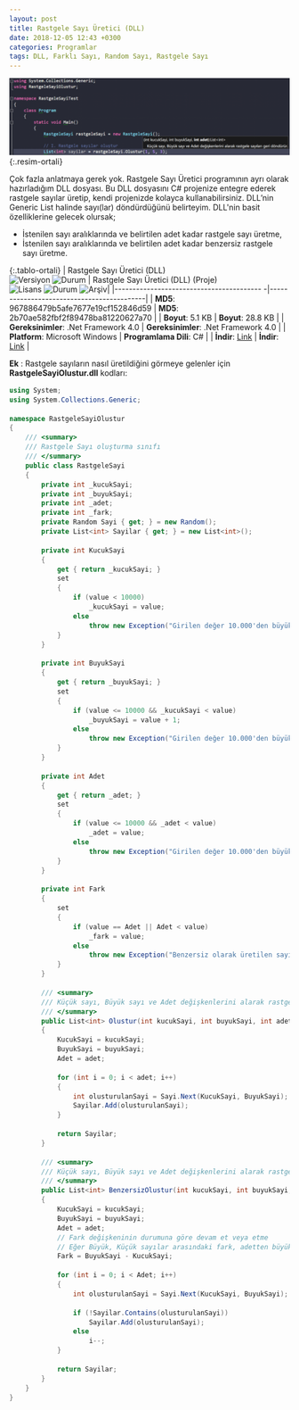 ```yaml
---
layout: post
title: Rastgele Sayı Üretici (DLL)
date: 2018-12-05 12:43 +0300
categories: Programlar
tags: DLL, Farklı Sayı, Random Sayı, Rastgele Sayı
---
```

![rastgele-sayi-uretici-dll](/images/programlar/rastgele-sayi-uretici-dll.png){:.resim-ortali}

Çok fazla anlatmaya gerek yok. Rastgele Sayı Üretici programının ayrı olarak hazırladığım DLL dosyası. Bu DLL dosyasını C# projenize entegre ederek rastgele sayılar üretip, kendi projenizde kolayca kullanabilirsiniz. DLL’nin Generic List halinde sayı(lar) döndürdüğünü belirteyim. DLL'nin basit özelliklerine gelecek olursak;

- İstenilen sayı aralıklarında ve belirtilen adet kadar rastgele sayı üretme,
- İstenilen sayı aralıklarında ve belirtilen adet kadar benzersiz rastgele sayı üretme.


{:.tablo-ortali}
| Rastgele Sayı Üretici (DLL) <br>![Versiyon](https://img.shields.io/badge/Versiyon-1.00-blueviolet.svg?style=flat) ![Durum](https://img.shields.io/badge/Durum-Çalışıyor-success.svg?style=flat) | Rastgele Sayı Üretici (DLL) (Proje)<br>![Lisans](https://img.shields.io/badge/Lisans-MIT-blue.svg?style=flat) ![Durum](https://img.shields.io/badge/Proje-Sonlandırıldı-lightgray.svg?style=flat) ![Arşiv](https://img.shields.io/badge/Arşiv-orange.svg?style=flat)|
|----------------------------------------- -|-------------------------------------------|
| **MD5**: 967886479b5afe7677e19cf152846d59 | **MD5**: 2b70ae582fbf2f89478ba81220627a70 | 
| **Boyut**: 5.1 KB                       | **Boyut**:  28.8 KB                         |
| **Gereksinimler**: .Net Framework 4.0     | **Gereksinimler**: .Net Framework  4.0    |
| **Platform**: Microsoft Windows           | **Programlama Dili**: C#                  |
| **İndir**: [Link](http://www.umutd.com/programlar1/rastgele-sayi-dll.zip)         | **İndir**: [Link](http://www.umutd.com/programlar1/rastgele-sayi-dll-proje.zip)                      |

**Ek** : Rastgele sayıların nasıl üretildiğini görmeye gelenler için **RastgeleSayiOlustur.dll** kodları:

```csharp
using System;
using System.Collections.Generic;
 
namespace RastgeleSayiOlustur
{
    /// <summary>
    /// Rastgele Sayı oluşturma sınıfı
    /// </summary>
    public class RastgeleSayi
    {
        private int _kucukSayi;
        private int _buyukSayi;
        private int _adet;
        private int _fark;
        private Random Sayi { get; } = new Random();
        private List<int> Sayilar { get; } = new List<int>();
 
        private int KucukSayi
        {
            get { return _kucukSayi; }
            set
            {
                if (value < 10000)
                    _kucukSayi = value;
                else
                    throw new Exception("Girilen değer 10.000'den büyük olmamalı!");
            }
        }
 
        private int BuyukSayi
        {
            get { return _buyukSayi; }
            set
            {
                if (value <= 10000 && _kucukSayi < value)
                    _buyukSayi = value + 1;
                else
                    throw new Exception("Girilen değer 10.000'den büyük olmamalı veya küçük sayıdan büyük olmalı!");
            }
        }
 
        private int Adet
        {
            get { return _adet; }
            set
            {
                if (value <= 10000 && _adet < value)
                    _adet = value;
                else
                    throw new Exception("Girilen değer 10.000'den büyük olmamalı!");
            }
        }
 
        private int Fark
        {
            set
            {
                if (value == Adet || Adet < value)
                    _fark = value;
                else
                    throw new Exception("Benzersiz olarak üretilen sayılar Büyük Sayı ile Küçük Sayı farkından fazla olamaz!");
            }
        }
 
        /// <summary>
        /// Küçük sayı, Büyük sayı ve Adet değişkenlerini alarak rastgele sayıları geri döndürür.
        /// </summary>
        public List<int> Olustur(int kucukSayi, int buyukSayi, int adet)
        {
            KucukSayi = kucukSayi;
            BuyukSayi = buyukSayi;
            Adet = adet;
 
            for (int i = 0; i < adet; i++)
            {
                int olusturulanSayi = Sayi.Next(KucukSayi, BuyukSayi);
                Sayilar.Add(olusturulanSayi);
            }
 
            return Sayilar;
        }
 
        /// <summary>
        /// Küçük sayı, Büyük sayı ve Adet değişkenlerini alarak rastgele ve benzersiz sayıları geri döndürür.
        /// </summary>
        public List<int> BenzersizOlustur(int kucukSayi, int buyukSayi, int adet)
        {
            KucukSayi = kucukSayi;
            BuyukSayi = buyukSayi;
            Adet = adet;
            // Fark değişkeninin durumuna göre devam et veya etme
            // Eğer Büyük, Küçük sayılar arasındaki fark, adetten büyükse işlemi sonlandır
            Fark = BuyukSayi - KucukSayi;
 
            for (int i = 0; i < Adet; i++)
            {
                int olusturulanSayi = Sayi.Next(KucukSayi, BuyukSayi);
 
                if (!Sayilar.Contains(olusturulanSayi))
                    Sayilar.Add(olusturulanSayi);
                else
                    i--;
            }
 
            return Sayilar;
        }
    }
}
```

